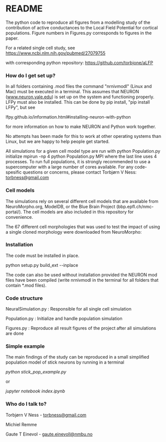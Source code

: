 # README #

The python code to reproduce all figures from a modelling study of the contribution
of active conductances to the Local Field Potential for cortical populations.
Figure numbers in Figures.py corresponds to figures in the paper.

For a related single cell study, see
https://www.ncbi.nlm.nih.gov/pubmed/27079755

with corresponding python repository: https://github.com/torbjone/aLFP

### How do I get set up? ###
In all folders containing .mod files the command "nrnivmodl" 
(Linux and Mac) must be executed in a terminal. This assumes
that NEURON (www.neuron.yale.edu) is set up on the system and 
functioning properly. LFPy must also be installed.
This can be done by pip install, "pip install LFPy", but see

lfpy.github.io/information.html#installing-neuron-with-python

for more information on how to make NEURON and Python work together.

No attempts has been made for this to work at other operating systems 
than Linux, but we are happy to help people get started.

All simulations for a given cell model type are run with
python Population.py initialize
mpirun -np 4 python Population.py MPI
where the last line uses 4 processes. To run full populations,
it is strongly recommended to use a supercomputer with a large number of 
cores available. For any code-spesific questions or
concerns, please contact Torbjørn V Ness: torbness@gmail.com


### Cell models ###
The simulations rely on several different cell models that are 
available from NeuroMorpho.org, ModelDB, or the 
Blue Brain Project (bbp.epfl.ch/nmc-portal/). 
The cell models are also included in this repository for convenience.

The 67 different cell morphologies that was used to test the impact
of using a single cloned morphology were downloaded from NeuroMorpho:

### Installation ###
The code must be installed in place. 

python setup.py build_ext --inplace

The code can also be used without installation provided the 
NEURON mod files have been compiled (write nrnivmodl in the terminal 
for all folders that contain *.mod files).

### Code structure ###
NeuralSimulation.py : Responsible for all single cell simulation

Population.py : Initialize and handle population simulation

Figures.py : Reproduce all result figures of the project after 
all simulations are done

### Simple example ###
The main findings of the study can be reproduced in a small simplified 
population model of stick neurons by running in a terminal

*python stick_pop_example.py*

or

*jupyter notebook index.ipynb*


### Who do I talk to? ###

Torbjørn V Ness - torbness@gmail.com

Michiel Remme

Gaute T Einevol - gaute.einevoll@nmbu.no
